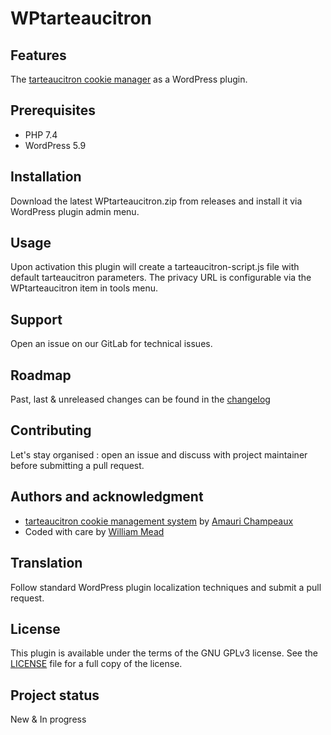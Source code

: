 # WPtarteaucitron

## Features
The [tarteaucitron cookie manager](https://tarteaucitron.io/) as a WordPress plugin. 

## Prerequisites
- PHP 7.4 
- WordPress 5.9

## Installation
Download the latest WPtarteaucitron.zip from releases and install it via WordPress plugin admin menu.

## Usage
Upon activation this plugin will create a tarteaucitron-script.js file with default tarteaucitron parameters. The privacy URL is configurable via the WPtarteaucitron item in tools menu.

## Support
Open an issue on our GitLab for technical issues.

## Roadmap
Past, last & unreleased changes can be found in the [changelog](CHANGELOG.md)

## Contributing
Let's stay organised : open an issue and discuss with project maintainer before submitting a pull request.

## Authors and acknowledgment
- [tarteaucitron cookie management system](https://github.com/AmauriC/tarteaucitron.js) by [Amauri Champeaux](https://amauri.io/)
- Coded with care by [William Mead](https://git.manche.io/wmead)

## Translation
Follow standard WordPress plugin localization techniques and submit a pull request.

## License
This plugin is available under the terms of the GNU GPLv3 license. See the [LICENSE](LICENSE) file for a full copy of the license.

## Project status
New & In progress